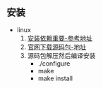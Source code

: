 ## 安装
  - linux
    1. [安装依赖重要-参考地址](https://devguide.python.org/setup/#install-dependencies)
    2. [官网下载源码包-地址](https://www.python.org/downloads/source/)
    3. 源码包解压然后编译安装
       - ./configure
       - make
       - make install